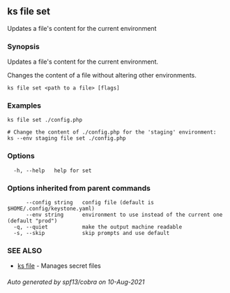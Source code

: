 ## ks file set

Updates a file's content for the current environment

### Synopsis

Updates a file's content for the current environment.

Changes the content of a file without altering other environments.


```
ks file set <path to a file> [flags]
```

### Examples

```
ks file set ./config.php

# Change the content of ./config.php for the 'staging' environment:
ks --env staging file set ./config.php

```

### Options

```
  -h, --help   help for set
```

### Options inherited from parent commands

```
      --config string   config file (default is $HOME/.config/keystone.yaml)
      --env string      environment to use instead of the current one (default "prod")
  -q, --quiet           make the output machine readable
  -s, --skip            skip prompts and use default
```

### SEE ALSO

* [ks file](ks_file.md)	 - Manages secret files

###### Auto generated by spf13/cobra on 10-Aug-2021
